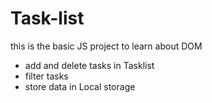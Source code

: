 # Task-list

this is the basic JS project to learn about DOM 

- add and delete tasks in Tasklist 
- filter tasks 
- store data in Local storage 

